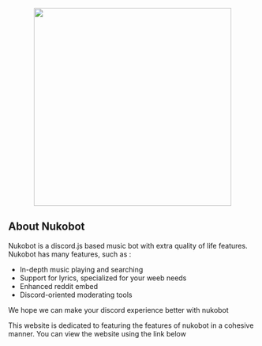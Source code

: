 <p align="center"><a href="https://github.com/SomeRandomDolphin/NukoBotWebsite" target="_blank"><img src="https://drive.google.com/file/d/13pspgG3gYMgPFCpT8J8kVaz0nys4knVV/view?usp=drive_link" width="400"></a></p>

## About Nukobot

Nukobot is a discord.js based music bot with extra quality of life features. Nukobot has many features, such as :

- In-depth music playing and searching
- Support for lyrics, specialized for your weeb needs
- Enhanced reddit embed
- Discord-oriented moderating tools

We hope we can make your discord experience better with nukobot

This website is dedicated to featuring the features of nukobot in a cohesive manner. You can view the website using the link below
